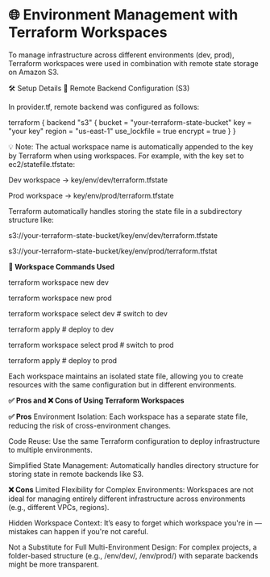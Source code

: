 # 🌐 Environment Management with Terraform Workspaces


To manage infrastructure across different environments (dev, prod), Terraform workspaces were used in combination with remote state storage on Amazon S3.

🛠️ Setup Details
📁 Remote Backend Configuration (S3)

In provider.tf, remote backend was configured as follows:


terraform {
  backend "s3" {
    bucket = "your-terraform-state-bucket"
    key    = "your key"
    region = "us-east-1"
    use_lockfile = true
    encrypt        = true
  }
}



💡 Note: The actual workspace name is automatically appended to the key by Terraform when using workspaces. For example, with the key set to ec2/statefile.tfstate:

Dev workspace → key/env/dev/terraform.tfstate

Prod workspace → key/env/prod/terraform.tfstate

Terraform automatically handles storing the state file in a subdirectory structure like:



s3://your-terraform-state-bucket/key/env/dev/terraform.tfstate

s3://your-terraform-state-bucket/key/env/prod/terraform.tfstat



**🔁 Workspace Commands Used**


terraform workspace new dev 

terraform workspace new prod

terraform workspace select dev   # switch to dev

terraform apply                  # deploy to dev

terraform workspace select prod  # switch to prod

terraform apply                  # deploy to prod


Each workspace maintains an isolated state file, allowing you to create resources with the same configuration but in different environments.

**✅ Pros and ❌ Cons of Using Terraform Workspaces**


**✅ Pros**
Environment Isolation: Each workspace has a separate state file, reducing the risk of cross-environment changes.

Code Reuse: Use the same Terraform configuration to deploy infrastructure to multiple environments.

Simplified State Management: Automatically handles directory structure for storing state in remote backends like S3.

**❌ Cons**
Limited Flexibility for Complex Environments: Workspaces are not ideal for managing entirely different infrastructure across environments (e.g., different VPCs, regions).

Hidden Workspace Context: It’s easy to forget which workspace you're in — mistakes can happen if you're not careful.

Not a Substitute for Full Multi-Environment Design: For complex projects, a folder-based structure (e.g., /env/dev/, /env/prod/) with separate backends might be more transparent.